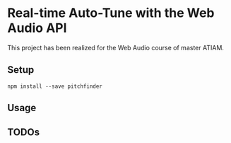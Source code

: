 # Real-time Auto-Tune with the Web Audio API

This project has been realized for the Web Audio course of master ATIAM.



## Setup

```
npm install --save pitchfinder
```


## Usage



## TODOs
